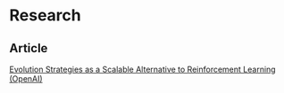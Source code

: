 # Research

## Article

[Evolution Strategies as a Scalable Alternative to Reinforcement Learning (OpenAI)](https://arxiv.org/pdf/1703.03864.pdf)

